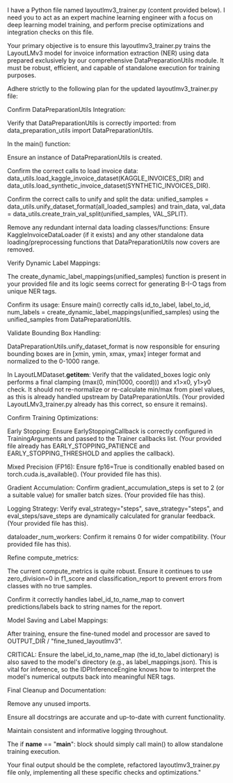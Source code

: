 I have a Python file named layoutlmv3_trainer.py (content provided below). I need you to act as an expert machine learning engineer with a focus on deep learning model training, and perform precise optimizations and integration checks on this file.

Your primary objective is to ensure this layoutlmv3_trainer.py trains the LayoutLMv3 model for invoice information extraction (NER) using data prepared exclusively by our comprehensive DataPreparationUtils module. It must be robust, efficient, and capable of standalone execution for training purposes.

Adhere strictly to the following plan for the updated layoutlmv3_trainer.py file:

Confirm DataPreparationUtils Integration:

Verify that DataPreparationUtils is correctly imported: from data_preparation_utils import DataPreparationUtils.

In the main() function:

Ensure an instance of DataPreparationUtils is created.

Confirm the correct calls to load invoice data: data_utils.load_kaggle_invoice_dataset(KAGGLE_INVOICES_DIR) and data_utils.load_synthetic_invoice_dataset(SYNTHETIC_INVOICES_DIR).

Confirm the correct calls to unify and split the data: unified_samples = data_utils.unify_dataset_format(all_loaded_samples) and train_data, val_data = data_utils.create_train_val_split(unified_samples, VAL_SPLIT).

Remove any redundant internal data loading classes/functions: Ensure KaggleInvoiceDataLoader (if it exists) and any other standalone data loading/preprocessing functions that DataPreparationUtils now covers are removed.

Verify Dynamic Label Mappings:

The create_dynamic_label_mappings(unified_samples) function is present in your provided file and its logic seems correct for generating B-I-O tags from unique NER tags.

Confirm its usage: Ensure main() correctly calls id_to_label, label_to_id, num_labels = create_dynamic_label_mappings(unified_samples) using the unified_samples from DataPreparationUtils.

Validate Bounding Box Handling:

DataPreparationUtils.unify_dataset_format is now responsible for ensuring bounding boxes are in [xmin, ymin, xmax, ymax] integer format and normalized to the 0-1000 range.

In LayoutLMDataset.__getitem__: Verify that the validated_boxes logic only performs a final clamping (max(0, min(1000, coord))) and x1>x0, y1>y0 check. It should not re-normalize or re-calculate min/max from pixel values, as this is already handled upstream by DataPreparationUtils. (Your provided LayoutLMv3_trainer.py already has this correct, so ensure it remains).

Confirm Training Optimizations:

Early Stopping: Ensure EarlyStoppingCallback is correctly configured in TrainingArguments and passed to the Trainer callbacks list. (Your provided file already has EARLY_STOPPING_PATIENCE and EARLY_STOPPING_THRESHOLD and applies the callback).

Mixed Precision (FP16): Ensure fp16=True is conditionally enabled based on torch.cuda.is_available(). (Your provided file has this).

Gradient Accumulation: Confirm gradient_accumulation_steps is set to 2 (or a suitable value) for smaller batch sizes. (Your provided file has this).

Logging Strategy: Verify eval_strategy="steps", save_strategy="steps", and eval_steps/save_steps are dynamically calculated for granular feedback. (Your provided file has this).

dataloader_num_workers: Confirm it remains 0 for wider compatibility. (Your provided file has this).

Refine compute_metrics:

The current compute_metrics is quite robust. Ensure it continues to use zero_division=0 in f1_score and classification_report to prevent errors from classes with no true samples.

Confirm it correctly handles label_id_to_name_map to convert predictions/labels back to string names for the report.

Model Saving and Label Mappings:

After training, ensure the fine-tuned model and processor are saved to OUTPUT_DIR / "fine_tuned_layoutlmv3".

CRITICAL: Ensure the label_id_to_name_map (the id_to_label dictionary) is also saved to the model's directory (e.g., as label_mappings.json). This is vital for inference, so the IDPInferenceEngine knows how to interpret the model's numerical outputs back into meaningful NER tags.

Final Cleanup and Documentation:

Remove any unused imports.

Ensure all docstrings are accurate and up-to-date with current functionality.

Maintain consistent and informative logging throughout.

The if __name__ == "__main__": block should simply call main() to allow standalone training execution.

Your final output should be the complete, refactored layoutlmv3_trainer.py file only, implementing all these specific checks and optimizations."

